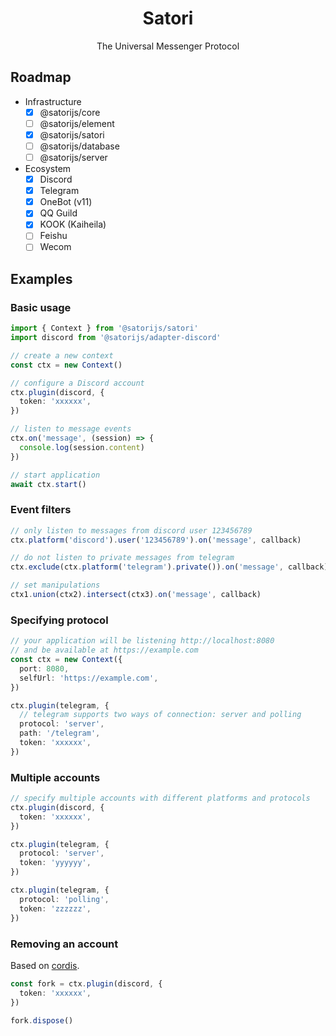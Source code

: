 <div align="center">
  <h1 id="satori">Satori</h1>
  <p>The Universal Messenger Protocol</p>
</div>

## Roadmap

- Infrastructure
  - [x] @satorijs/core
  - [ ] @satorijs/element
  - [x] @satorijs/satori
  - [ ] @satorijs/database
  - [ ] @satorijs/server
- Ecosystem
  - [x] Discord
  - [x] Telegram
  - [x] OneBot (v11)
  - [x] QQ Guild
  - [x] KOOK (Kaiheila)
  - [ ] Feishu
  - [ ] Wecom

## Examples

### Basic usage

```ts
import { Context } from '@satorijs/satori'
import discord from '@satorijs/adapter-discord'

// create a new context
const ctx = new Context()

// configure a Discord account
ctx.plugin(discord, {
  token: 'xxxxxx',
})

// listen to message events
ctx.on('message', (session) => {
  console.log(session.content)
})

// start application
await ctx.start()
```

### Event filters

```ts
// only listen to messages from discord user 123456789
ctx.platform('discord').user('123456789').on('message', callback)

// do not listen to private messages from telegram
ctx.exclude(ctx.platform('telegram').private()).on('message', callback)

// set manipulations
ctx1.union(ctx2).intersect(ctx3).on('message', callback)
```

### Specifying protocol

```ts
// your application will be listening http://localhost:8080
// and be available at https://example.com
const ctx = new Context({
  port: 8080,
  selfUrl: 'https://example.com',
})

ctx.plugin(telegram, {
  // telegram supports two ways of connection: server and polling
  protocol: 'server',
  path: '/telegram',
  token: 'xxxxxx',
})
```

### Multiple accounts

```ts
// specify multiple accounts with different platforms and protocols
ctx.plugin(discord, {
  token: 'xxxxxx',
})

ctx.plugin(telegram, {
  protocol: 'server',
  token: 'yyyyyy',
})

ctx.plugin(telegram, {
  protocol: 'polling',
  token: 'zzzzzz',
})
```

### Removing an account

Based on [cordis](https://github.com/shigma/cordis).

```ts
const fork = ctx.plugin(discord, {
  token: 'xxxxxx',
})

fork.dispose()
```
